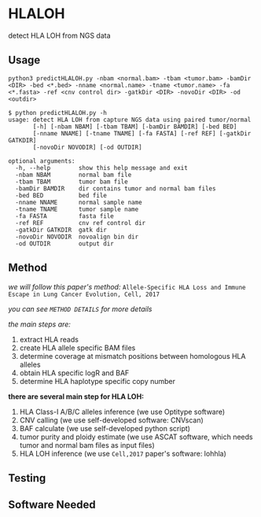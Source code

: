 # HLALOH
detect HLA LOH from NGS data

## Usage
`python3 predictHLALOH.py -nbam <normal.bam> -tbam <tumor.bam> -bamDir <DIR> -bed <*.bed> -nname <normal.name> -tname <tumor.name> -fa <*.fasta> -ref <cnv control dir> -gatkDir <DIR> -novoDir <DIR> -od <outdir>`

```
$ python predictHLALOH.py -h
usage: detect HLA LOH from capture NGS data using paired tumor/normal
       [-h] [-nbam NBAM] [-tbam TBAM] [-bamDir BAMDIR] [-bed BED]
       [-nname NNAME] [-tname TNAME] [-fa FASTA] [-ref REF] [-gatkDir GATKDIR]
       [-novoDir NOVODIR] [-od OUTDIR]

optional arguments:
  -h, --help        show this help message and exit
  -nbam NBAM        normal bam file
  -tbam TBAM        tumor bam file
  -bamDir BAMDIR    dir contains tumor and normal bam files
  -bed BED          bed file
  -nname NNAME      normal sample name
  -tname TNAME      tumor sample name
  -fa FASTA         fasta file
  -ref REF          cnv ref control dir
  -gatkDir GATKDIR  gatk dir
  -novoDir NOVODIR  novoalign bin dir
  -od OUTDIR        output dir
```

## Method
*we will follow this paper's method:* `Allele-Specific HLA Loss and Immune Escape in Lung Cancer Evolution, Cell, 2017`

*you can see `METHOD DETAILS` for more details*

*the main steps are:*

1. extract HLA reads
2. create HLA allele specific BAM files
3. determine coverage at mismatch positions between homologous HLA alleles
4. obtain HLA specific logR and BAF
5. determine HLA haplotype specific copy number


**there are several main step for HLA LOH:**

1. HLA Class-I A/B/C alleles inference (we use Optitype software)
2. CNV calling (we use self-developed software: CNVscan)
3. BAF calculate (we use self-developed python script)
4. tumor purity and ploidy estimate (we use ASCAT software, which needs tumor and normal bam files as input files)
5. HLA LOH inference (we use `Cell,2017` paper's software: lohhla)


## Testing

## Software Needed
